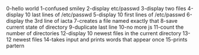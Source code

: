 0-hello world
1-confused smiley
2-display etc/passwd
3-display two files
4-display 10 last lines of /etc/passwd
5-display 10 first lines of /etc/passwd
6-display the 3rd line of iacta
7-creates a file named exactly that
8-save current state of directory
9-duplicate last line
10-no more js
11-count the number of directories
12-display 10 newest files in the current directory
13-12 newest files
14-takes input and prints words that appear once
15-prints partern
